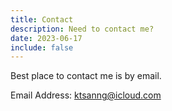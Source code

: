 ```yaml
---
title: Contact
description: Need to contact me?
date: 2023-06-17
include: false
---
```


Best place to contact me is by email.

Email Address: ktsanng@icloud.com

